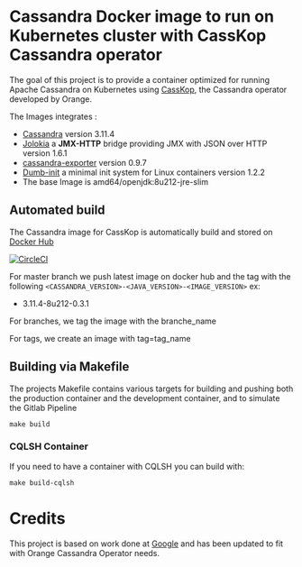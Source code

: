


# Cassandra Docker image to run on Kubernetes cluster with CassKop Cassandra operator

The goal of this project is to provide a container optimized for running Apache Cassandra on Kubernetes using [CassKop](https://github.com/Orange-OpenSource/cassandra-k8s-operator), the Cassandra operator developed by Orange.

The Images integrates :

- [Cassandra](http://www.apache.org/dyn/closer.cgi/cassandra) version 3.11.4
- [Jolokia](http://repo1.maven.org/maven2/org/jolokia/jolokia-jvm/1.6.1/) a **JMX-HTTP** bridge providing JMX with JSON
  over HTTP version 1.6.1
- [cassandra-exporter](https://github.com/instaclustr/cassandra-exporter) version 0.9.7
- [Dumb-init](https://github.com/Yelp/dumb-init/releases/) a minimal init system for Linux containers version 1.2.2
- The base Image is  amd64/openjdk:8u212-jre-slim

## Automated build

The Cassandra image for CassKop is automatically build and stored on [Docker Hub](https://hub.docker.com/r/orangeopensource/cassandra-image)

[![CircleCI](https://circleci.com/gh/Orange-OpenSource/cassandra-image.svg?style=svg&circle-token=3eaeb597c16a3d74b5e2dec11179449513dc7fa5)](https://circleci.com/gh/Orange-OpenSource/cassandra-image)

For master branch we push latest image on docker hub and the tag with the following
`<CASSANDRA_VERSION>-<JAVA_VERSION>-<IMAGE_VERSION>` ex:
- 3.11.4-8u212-0.3.1

For branches, we tag the image with the branche_name

For tags, we create an image with tag=tag_name

## Building via Makefile

The projects Makefile contains various targets for building and pushing both the production container
and the development container, and to simulate the Gitlab Pipeline

```console
make build
```

### CQLSH Container

If you need to have a container with CQLSH you can build with:

```console
make build-cqlsh
```

# Credits

This project is based on work done at [Google](https://github.com/GoogleCloudPlatform/gke-stateful-applications-demo/tree/master/container) and has been updated to fit
with Orange Cassandra Operator needs.
